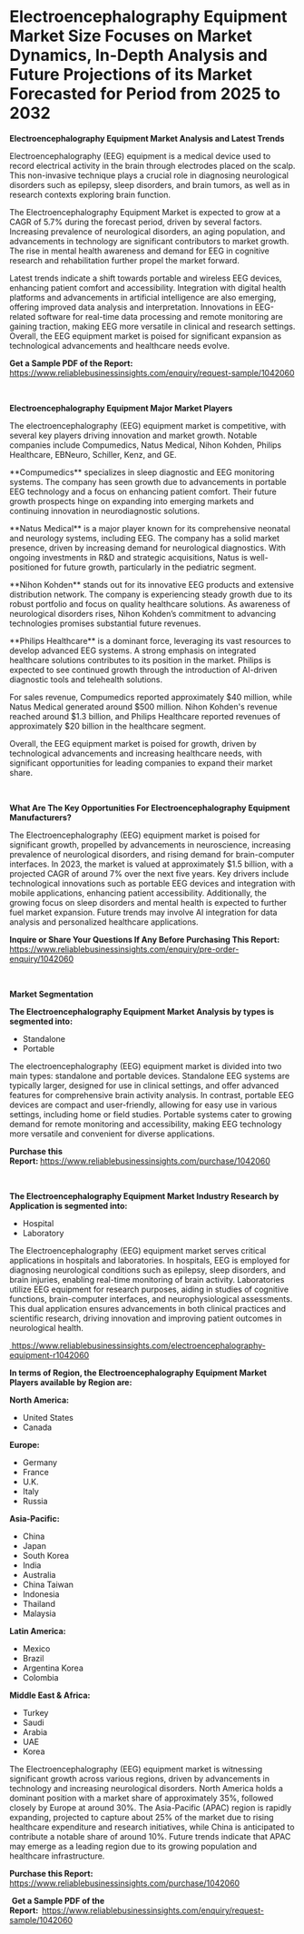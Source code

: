 <p><h1>Electroencephalography Equipment Market Size Focuses on Market Dynamics, In-Depth Analysis and Future Projections of its Market Forecasted for Period from 2025 to 2032</h1></p><p><strong>Electroencephalography Equipment Market Analysis and Latest Trends</strong></p>
<p><p>Electroencephalography (EEG) equipment is a medical device used to record electrical activity in the brain through electrodes placed on the scalp. This non-invasive technique plays a crucial role in diagnosing neurological disorders such as epilepsy, sleep disorders, and brain tumors, as well as in research contexts exploring brain function.</p><p>The Electroencephalography Equipment Market is expected to grow at a CAGR of 5.7% during the forecast period, driven by several factors. Increasing prevalence of neurological disorders, an aging population, and advancements in technology are significant contributors to market growth. The rise in mental health awareness and demand for EEG in cognitive research and rehabilitation further propel the market forward. </p><p>Latest trends indicate a shift towards portable and wireless EEG devices, enhancing patient comfort and accessibility. Integration with digital health platforms and advancements in artificial intelligence are also emerging, offering improved data analysis and interpretation. Innovations in EEG-related software for real-time data processing and remote monitoring are gaining traction, making EEG more versatile in clinical and research settings. Overall, the EEG equipment market is poised for significant expansion as technological advancements and healthcare needs evolve.</p></p>
<p><strong>Get a Sample PDF of the Report:&nbsp;</strong> <a href="https://www.reliablebusinessinsights.com/enquiry/request-sample/1042060?utm_campaign=3455&utm_medium=2&utm_source=Github&utm_content=ia&utm_term=13042025&utm_id=electroencephalography-equipment">https://www.reliablebusinessinsights.com/enquiry/request-sample/1042060</a></p>
<p>&nbsp;</p>
<p><strong>Electroencephalography Equipment Major Market Players</strong></p>
<p><p>The electroencephalography (EEG) equipment market is competitive, with several key players driving innovation and market growth. Notable companies include Compumedics, Natus Medical, Nihon Kohden, Philips Healthcare, EBNeuro, Schiller, Kenz, and GE.</p><p>**Compumedics** specializes in sleep diagnostic and EEG monitoring systems. The company has seen growth due to advancements in portable EEG technology and a focus on enhancing patient comfort. Their future growth prospects hinge on expanding into emerging markets and continuing innovation in neurodiagnostic solutions.</p><p>**Natus Medical** is a major player known for its comprehensive neonatal and neurology systems, including EEG. The company has a solid market presence, driven by increasing demand for neurological diagnostics. With ongoing investments in R&D and strategic acquisitions, Natus is well-positioned for future growth, particularly in the pediatric segment.</p><p>**Nihon Kohden** stands out for its innovative EEG products and extensive distribution network. The company is experiencing steady growth due to its robust portfolio and focus on quality healthcare solutions. As awareness of neurological disorders rises, Nihon Kohden’s commitment to advancing technologies promises substantial future revenues.</p><p>**Philips Healthcare** is a dominant force, leveraging its vast resources to develop advanced EEG systems. A strong emphasis on integrated healthcare solutions contributes to its position in the market. Philips is expected to see continued growth through the introduction of AI-driven diagnostic tools and telehealth solutions.</p><p>For sales revenue, Compumedics reported approximately $40 million, while Natus Medical generated around $500 million. Nihon Kohden's revenue reached around $1.3 billion, and Philips Healthcare reported revenues of approximately $20 billion in the healthcare segment.</p><p>Overall, the EEG equipment market is poised for growth, driven by technological advancements and increasing healthcare needs, with significant opportunities for leading companies to expand their market share.</p></p>
<p>&nbsp;</p>
<p><strong>What Are The Key Opportunities For Electroencephalography Equipment Manufacturers?</strong></p>
<p><p>The Electroencephalography (EEG) equipment market is poised for significant growth, propelled by advancements in neuroscience, increasing prevalence of neurological disorders, and rising demand for brain-computer interfaces. In 2023, the market is valued at approximately $1.5 billion, with a projected CAGR of around 7% over the next five years. Key drivers include technological innovations such as portable EEG devices and integration with mobile applications, enhancing patient accessibility. Additionally, the growing focus on sleep disorders and mental health is expected to further fuel market expansion. Future trends may involve AI integration for data analysis and personalized healthcare applications.</p></p>
<p><strong>Inquire or Share Your Questions If Any Before Purchasing This Report:</strong> <a href="https://www.reliablebusinessinsights.com/enquiry/pre-order-enquiry/1042060?utm_campaign=3455&utm_medium=2&utm_source=Github&utm_content=ia&utm_term=13042025&utm_id=electroencephalography-equipment">https://www.reliablebusinessinsights.com/enquiry/pre-order-enquiry/1042060</a></p>
<p>&nbsp;</p>
<p><strong>Market Segmentation</strong></p>
<p><strong>The Electroencephalography Equipment Market Analysis by types is segmented into:</strong></p>
<p><ul><li>Standalone</li><li>Portable</li></ul></p>
<p><p>The electroencephalography (EEG) equipment market is divided into two main types: standalone and portable devices. Standalone EEG systems are typically larger, designed for use in clinical settings, and offer advanced features for comprehensive brain activity analysis. In contrast, portable EEG devices are compact and user-friendly, allowing for easy use in various settings, including home or field studies. Portable systems cater to growing demand for remote monitoring and accessibility, making EEG technology more versatile and convenient for diverse applications.</p></p>
<p><strong>Purchase this Report:&nbsp;</strong><a href="https://www.reliablebusinessinsights.com/purchase/1042060?utm_campaign=3455&utm_medium=2&utm_source=Github&utm_content=ia&utm_term=13042025&utm_id=electroencephalography-equipment">https://www.reliablebusinessinsights.com/purchase/1042060</a></p>
<p>&nbsp;</p>
<p><strong>The Electroencephalography Equipment Market Industry Research by Application is segmented into:</strong></p>
<p><ul><li>Hospital</li><li>Laboratory</li></ul></p>
<p><p>The Electroencephalography (EEG) equipment market serves critical applications in hospitals and laboratories. In hospitals, EEG is employed for diagnosing neurological conditions such as epilepsy, sleep disorders, and brain injuries, enabling real-time monitoring of brain activity. Laboratories utilize EEG equipment for research purposes, aiding in studies of cognitive functions, brain-computer interfaces, and neurophysiological assessments. This dual application ensures advancements in both clinical practices and scientific research, driving innovation and improving patient outcomes in neurological health.</p></p>
<p><a href="https://www.reliablebusinessinsights.com/electroencephalography-equipment-r1042060?utm_campaign=3455&utm_medium=2&utm_source=Github&utm_content=ia&utm_term=13042025&utm_id=electroencephalography-equipment">&nbsp;https://www.reliablebusinessinsights.com/electroencephalography-equipment-r1042060</a></p>
<p><strong>In terms of Region, the Electroencephalography Equipment Market Players available by Region are:</strong></p>
<p>
    <p> <strong> North America: </strong>
        <ul>
            <li>United States</li>
            <li>Canada</li>
        </ul>
        </p> 
    <p> <strong> Europe: </strong>
        <ul>
            <li>Germany</li>
            <li>France</li>
            <li>U.K.</li>
            <li>Italy</li>
            <li>Russia</li>
        </ul>
        </p> 
    <p> <strong> Asia-Pacific: </strong>
        <ul>
            <li>China</li>
            <li>Japan</li>
            <li>South Korea</li>
            <li>India</li>
            <li>Australia</li>
            <li>China Taiwan</li>
            <li>Indonesia</li>
            <li>Thailand</li>
            <li>Malaysia</li>
        </ul>
        </p> 
    <p> <strong> Latin America: </strong>
        <ul>
            <li>Mexico</li>
            <li>Brazil</li>
            <li>Argentina Korea</li>
            <li>Colombia</li>
        </ul>
        </p> 
    <p> <strong> Middle East & Africa: </strong>
        <ul>
            <li>Turkey</li>
            <li>Saudi</li>
            <li>Arabia</li>
            <li>UAE</li>
            <li>Korea</li>
        </ul>
    </p>
    </p>
<p><p>The Electroencephalography (EEG) equipment market is witnessing significant growth across various regions, driven by advancements in technology and increasing neurological disorders. North America holds a dominant position with a market share of approximately 35%, followed closely by Europe at around 30%. The Asia-Pacific (APAC) region is rapidly expanding, projected to capture about 25% of the market due to rising healthcare expenditure and research initiatives, while China is anticipated to contribute a notable share of around 10%. Future trends indicate that APAC may emerge as a leading region due to its growing population and healthcare infrastructure.</p></p>
<p><strong>Purchase this Report: </strong><a href="https://www.reliablebusinessinsights.com/purchase/1042060?utm_campaign=3455&utm_medium=2&utm_source=Github&utm_content=ia&utm_term=13042025&utm_id=electroencephalography-equipment">https://www.reliablebusinessinsights.com/purchase/1042060</a></p>
<p>&nbsp;<strong>Get a Sample PDF of the Report:&nbsp;&nbsp;</strong><a href="https://www.reliablebusinessinsights.com/enquiry/request-sample/1042060?utm_campaign=3455&utm_medium=2&utm_source=Github&utm_content=ia&utm_term=13042025&utm_id=electroencephalography-equipment">https://www.reliablebusinessinsights.com/enquiry/request-sample/1042060</a></p>
<p><strong></strong></p>
<p><p></p><p></p><p></p></p>